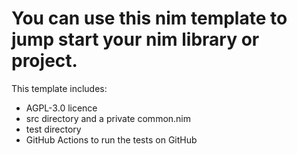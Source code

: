 # You can use this nim template to jump start your nim library or project.

This template includes:
* AGPL-3.0 licence
* src directory and a private common.nim
* test directory
* GitHub Actions to run the tests on GitHub
